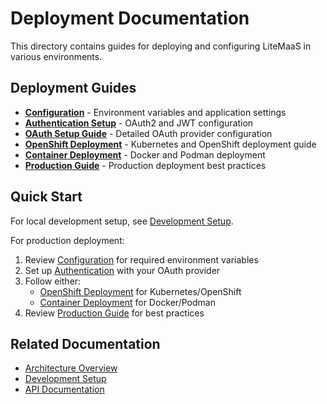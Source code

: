 # Deployment Documentation

This directory contains guides for deploying and configuring LiteMaaS in various environments.

## Deployment Guides

- **[Configuration](configuration.md)** - Environment variables and application settings
- **[Authentication Setup](authentication.md)** - OAuth2 and JWT configuration
- **[OAuth Setup Guide](oauth-setup.md)** - Detailed OAuth provider configuration
- **[OpenShift Deployment](openshift-deployment.md)** - Kubernetes and OpenShift deployment guide
- **[Container Deployment](containers.md)** - Docker and Podman deployment
- **[Production Guide](production-guide.md)** - Production deployment best practices

## Quick Start

For local development setup, see [Development Setup](../development/setup.md).

For production deployment:

1. Review [Configuration](configuration.md) for required environment variables
2. Set up [Authentication](authentication.md) with your OAuth provider
3. Follow either:
   - [OpenShift Deployment](openshift-deployment.md) for Kubernetes/OpenShift
   - [Container Deployment](containers.md) for Docker/Podman
4. Review [Production Guide](production-guide.md) for best practices

## Related Documentation

- [Architecture Overview](../architecture/overview.md)
- [Development Setup](../development/setup.md)
- [API Documentation](../api/README.md)
